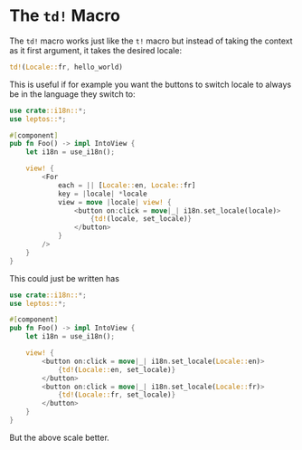 # The `td!` Macro

The `td!` macro works just like the `t!` macro but instead of taking the context as it first argument, it takes the desired locale:

```rust
td!(Locale::fr, hello_world)
```

This is useful if for example you want the buttons to switch locale to always be in the language they switch to:

```rust
use crate::i18n::*;
use leptos::*;

#[component]
pub fn Foo() -> impl IntoView {
    let i18n = use_i18n();

    view! {
        <For
            each = || [Locale::en, Locale::fr]
            key = |locale| *locale
            view = move |locale| view! {
                <button on:click = move|_| i18n.set_locale(locale)>
                    {td!(locale, set_locale)}
                </button>
            }
        />
    }
}
```

This could just be written has

```rust
use crate::i18n::*;
use leptos::*;

#[component]
pub fn Foo() -> impl IntoView {
    let i18n = use_i18n();

    view! {
        <button on:click = move|_| i18n.set_locale(Locale::en)>
            {td!(Locale::en, set_locale)}
        </button>
        <button on:click = move|_| i18n.set_locale(Locale::fr)>
            {td!(Locale::fr, set_locale)}
        </button>
    }
}
```

But the above scale better.
